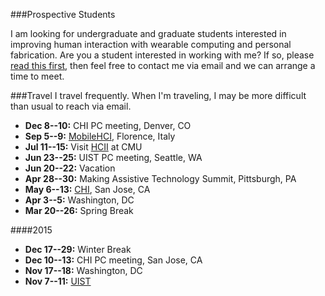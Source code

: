 ###Prospective Students

I am looking for undergraduate and graduate students interested in
improving human interaction with wearable computing and personal
fabrication.  Are you a student interested in working with me? If so,
please [read this first](prospective_students.html), then feel free to
contact me via email and we can arrange a time to meet.

###Travel
I travel frequently. When I'm traveling, I may be more difficult than
usual to reach via email.

- **Dec 8--10:** CHI PC meeting, Denver, CO
- **Sep 5--9:** [MobileHCI](http://mobilehci.acm.org), Florence, Italy
- **Jul 11--15:** Visit [HCII](http://hcii.cmu.edu/) at CMU
- **Jun 23--25:** UIST PC meeting, Seattle, WA
- **Jun 20--22:** Vacation
- **Apr 28--30:** Making Assistive Technology Summit, Pittsburgh, PA
- **May 6--13:** [CHI](http://chi2016.acm.org), San Jose, CA
- **Apr 3--5:** Washington, DC
- **Mar 20--26:** Spring Break

####2015
- **Dec 17--29:** Winter Break
- **Dec 10--13:** CHI PC meeting, San Jose, CA
- **Nov 17--18:** Washington, DC
- **Nov 7--11:** [UIST](http://www.acm.org/uist/uist2015/)

